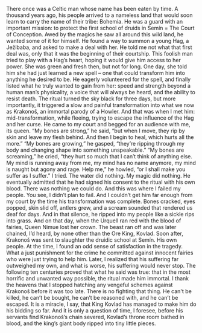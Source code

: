 There once was a Celtic man whose name has been eaten by time. A thousand years ago, his people arrived to a nameless land that would soon learn to carry the name of their tribe: Bohemia. He was a guard with an important mission: to protect the first school of druids in Semín = The Court of Conception. Awed by the magics he saw all around this wild land, he wanted some of it for himself.
He found a way to summon a young Hag, a Ježibaba, and asked to make a deal with her. He told me not what that first deal was, only that it was the beginning of their courtship. This foolish man tried to play with a Hag’s heart, hoping it would give him access to her power. She was green and fresh then, but not for long.
One day, she told him she had just learned a new spell – one that could transform him into anything he desired to be. He eagerly volunteered for the spell, and finally listed what he truly wanted to gain from her: speed and strength beyond a human man’s physicality, a voice that will always be heard, and the ability to resist death.
The ritual turned the sky black for three days, but more importantly, it triggered a slow and painful transformation into what we now as Krakonoš, an immortal parody of a Howler. And that was when I met him: mid-transformation, while fleeing, trying to escape the influence of the Hag and her curse.
He came to my court and begged for an audience with me, its queen.
“My bones are strong,” he said, “but when I move, they rip by skin and leave my flesh behind. And then I begin to heal, which hurts all the more.” 
“My bones are growing,” he gasped, “they’re ripping through my body and changing shape into something unspeakable.” 
“My bones are screaming,” he cried, “they hurt so much that I can’t think of anything else. My mind is running away from me, my mind has no name anymore, my mind is naught but agony and rage. Help me,” he howled, “or I shall make you suffer as I suffer.”
I tried. The water did nothing. My magic did nothing. He eventually admitted that he had signed his consent to the ritual with his own blood. There was nothing we could do. And this was where I failed my people. You see, I didn’t plan to fail. And I couldn’t get him far enough from my court by the time his transformation was complete.
Bones cracked, eyes popped, skin slid off, antlers grew, and a scream sounded that rendered us deaf for days. And in that silence, he ripped into my people like a sickle rips into grass. And on that day, when the Urquell ran red with the blood of fairies, Queen Nimue lost her crown.
The beast ran off and was later chained, I’d heard, by none other than the Ore King, Kovlad. Soon after, Krakonoš was sent to slaughter the druidic school at Semín. His own people. At the time, I found an odd sense of satisfaction in the tragedy. What a just punishment for the crime he committed against innocent fairies who were just trying to help him. Later, I realized that his suffering far outweighed my own, and what is worse, his suffering would never stop.
The following ten centuries proved that what he said was true: that in the most horrific and unwanted way possible, the ritual made him immortal. I thank the heavens that I stopped hatching any vengeful schemes against Krakonoš before it was too late. There is no fighting that thing. He can't be killed, he can’t be bought, he can’t be reasoned with, and he can’t be escaped.
It is a miracle, I say, that King Kovlad has managed to make him do his bidding so far. And it is only a question of time, I foresee, before his servants find Krakonoš’s chain severed, Kovlad’s throne room bathed in blood, and the king’s giant body ripped into tiny little pieces.